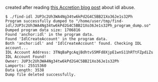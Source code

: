 created after reading [this Accretion blog post](https://accretionxyz.substack.com/p/hidden-idl-instructions-and-how-to?r=1vfhat&utm_campaign=post&utm_medium=web&triedRedirect=true) about idl abuse.  

```
$ ./find-idl JUP3c2Uh3WA4Ng34tw6kPd2G4C5BB21Xo36Je1s32Ph
Program successfully dumped to "/home/user/tmp/find-idl/JUP3c2Uh3WA4Ng34tw6kPd2G4C5BB21Xo36Je1s32Ph_program_dump.so"
Dumped program data size: 1706816
Found 'anchor:idl' in the program data.
Found 'IdlCreateAccount' in the program data.
Both 'anchor:idl' and 'IdlCreateAccount' found. Checking IDL account...
IDL Account Address: 3TNqBaPgcAqjBdhtvS5MFd8XjpE1wnS11hRTtFZpdiZs
IDL Account Found!
Owner: JUP3c2Uh3WA4Ng34tw6kPd2G4C5BB21Xo36Je1s32Ph
Lamports: 25515360
Data Length: 3538
Dump file deleted successfully.
```
